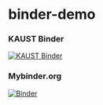# binder-demo
### KAUST Binder
[![KAUST Binder](https://mybinder.org/badge_logo.svg)](https://binder.kaust.edu.sa/v2/gh/Hassan-Alzahrani/binder-demo.git/HEAD)
### Mybinder.org
[![Binder](https://mybinder.org/badge_logo.svg)](https://mybinder.org/v2/gh/Hassan-Alzahrani/binder-demo.git/HEAD)
